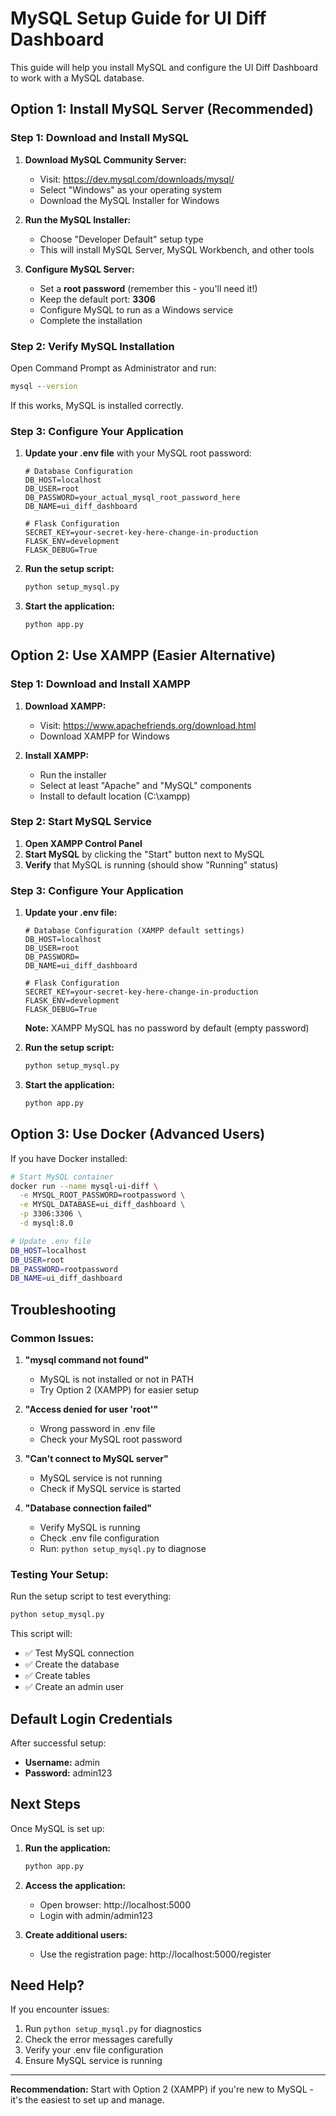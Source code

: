 # MySQL Setup Guide for UI Diff Dashboard

This guide will help you install MySQL and configure the UI Diff Dashboard to work with a MySQL database.

## Option 1: Install MySQL Server (Recommended)

### Step 1: Download and Install MySQL

1. **Download MySQL Community Server:**
   - Visit: https://dev.mysql.com/downloads/mysql/
   - Select "Windows" as your operating system
   - Download the MySQL Installer for Windows

2. **Run the MySQL Installer:**
   - Choose "Developer Default" setup type
   - This will install MySQL Server, MySQL Workbench, and other tools

3. **Configure MySQL Server:**
   - Set a **root password** (remember this - you'll need it!)
   - Keep the default port: **3306**
   - Configure MySQL to run as a Windows service
   - Complete the installation

### Step 2: Verify MySQL Installation

Open Command Prompt as Administrator and run:
```cmd
mysql --version
```

If this works, MySQL is installed correctly.

### Step 3: Configure Your Application

1. **Update your .env file** with your MySQL root password:
   ```env
   # Database Configuration
   DB_HOST=localhost
   DB_USER=root
   DB_PASSWORD=your_actual_mysql_root_password_here
   DB_NAME=ui_diff_dashboard

   # Flask Configuration
   SECRET_KEY=your-secret-key-here-change-in-production
   FLASK_ENV=development
   FLASK_DEBUG=True
   ```

2. **Run the setup script:**
   ```cmd
   python setup_mysql.py
   ```

3. **Start the application:**
   ```cmd
   python app.py
   ```

## Option 2: Use XAMPP (Easier Alternative)

### Step 1: Download and Install XAMPP

1. **Download XAMPP:**
   - Visit: https://www.apachefriends.org/download.html
   - Download XAMPP for Windows

2. **Install XAMPP:**
   - Run the installer
   - Select at least "Apache" and "MySQL" components
   - Install to default location (C:\xampp)

### Step 2: Start MySQL Service

1. **Open XAMPP Control Panel**
2. **Start MySQL** by clicking the "Start" button next to MySQL
3. **Verify** that MySQL is running (should show "Running" status)

### Step 3: Configure Your Application

1. **Update your .env file:**
   ```env
   # Database Configuration (XAMPP default settings)
   DB_HOST=localhost
   DB_USER=root
   DB_PASSWORD=
   DB_NAME=ui_diff_dashboard

   # Flask Configuration
   SECRET_KEY=your-secret-key-here-change-in-production
   FLASK_ENV=development
   FLASK_DEBUG=True
   ```
   
   **Note:** XAMPP MySQL has no password by default (empty password)

2. **Run the setup script:**
   ```cmd
   python setup_mysql.py
   ```

3. **Start the application:**
   ```cmd
   python app.py
   ```

## Option 3: Use Docker (Advanced Users)

If you have Docker installed:

```bash
# Start MySQL container
docker run --name mysql-ui-diff \
  -e MYSQL_ROOT_PASSWORD=rootpassword \
  -e MYSQL_DATABASE=ui_diff_dashboard \
  -p 3306:3306 \
  -d mysql:8.0

# Update .env file
DB_HOST=localhost
DB_USER=root
DB_PASSWORD=rootpassword
DB_NAME=ui_diff_dashboard
```

## Troubleshooting

### Common Issues:

1. **"mysql command not found"**
   - MySQL is not installed or not in PATH
   - Try Option 2 (XAMPP) for easier setup

2. **"Access denied for user 'root'"**
   - Wrong password in .env file
   - Check your MySQL root password

3. **"Can't connect to MySQL server"**
   - MySQL service is not running
   - Check if MySQL service is started

4. **"Database connection failed"**
   - Verify MySQL is running
   - Check .env file configuration
   - Run: `python setup_mysql.py` to diagnose

### Testing Your Setup:

Run the setup script to test everything:
```cmd
python setup_mysql.py
```

This script will:
- ✅ Test MySQL connection
- ✅ Create the database
- ✅ Create tables
- ✅ Create an admin user

## Default Login Credentials

After successful setup:
- **Username:** admin
- **Password:** admin123

## Next Steps

Once MySQL is set up:

1. **Run the application:**
   ```cmd
   python app.py
   ```

2. **Access the application:**
   - Open browser: http://localhost:5000
   - Login with admin/admin123

3. **Create additional users:**
   - Use the registration page: http://localhost:5000/register

## Need Help?

If you encounter issues:
1. Run `python setup_mysql.py` for diagnostics
2. Check the error messages carefully
3. Verify your .env file configuration
4. Ensure MySQL service is running

---

**Recommendation:** Start with Option 2 (XAMPP) if you're new to MySQL - it's the easiest to set up and manage.